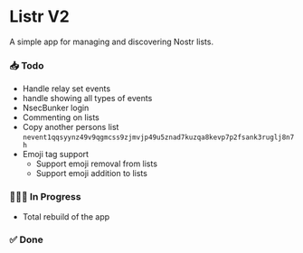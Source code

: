 # Listr V2

A simple app for managing and discovering Nostr lists.

### 📥 Todo

-   Handle relay set events
-   handle showing all types of events
-   NsecBunker login
-   Commenting on lists
-   Copy another persons list `nevent1qqsyynz49v9qgmcss9zjmvjp49u5znad7kuzqa8kevp7p2fsank3ruglj8n7h`
-   Emoji tag support
    -   Support emoji removal from lists
    -   Support emoji addition to lists

### 👨🏼‍💻 In Progress

-   Total rebuild of the app

### ✅ Done
